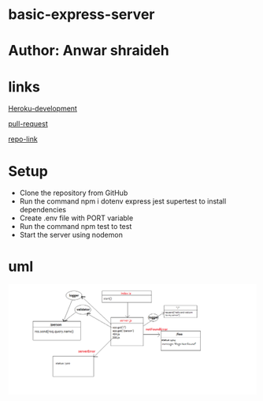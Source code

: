 # basic-express-server

# Author: Anwar shraideh

# links

[Heroku-development](https://anwar-basic-express-server.herokuapp.com/)

[pull-request](https://github.com/anwarshraideh/basic-express-server/pull/1)

[repo-link](https://github.com/anwarshraideh/basic-express-server.git)

# Setup

- Clone the repository from GitHub
- Run the command npm i dotenv express jest supertest to install dependencies
- Create .env file with PORT variable
- Run the command npm test to test 
- Start the server using nodemon

# uml

![uml](img/lab2.png)

